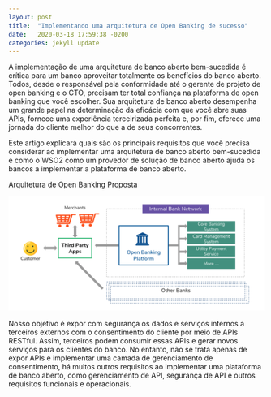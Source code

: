 ```yaml
---
layout: post
title:  "Implementando uma arquitetura de Open Banking de sucesso"
date:   2020-03-18 17:59:38 -0200
categories: jekyll update
---
```


A implementação de uma arquitetura de banco aberto bem-sucedida é crítica para um banco aproveitar totalmente os benefícios do banco aberto. Todos, desde o responsável pela conformidade até o gerente de projeto de open banking e o CTO, precisam ter total confiança na plataforma de open banking que você escolher. Sua arquitetura de banco aberto desempenha um grande papel na determinação da eficácia com que você abre suas APIs, fornece uma experiência terceirizada perfeita e, por fim, oferece uma jornada do cliente melhor do que a de seus concorrentes.

Este artigo explicará quais são os principais requisitos que você precisa considerar ao implementar uma arquitetura de banco aberto bem-sucedida e como o WSO2 como um provedor de solução de banco aberto ajuda os bancos a implementar a plataforma de banco aberto.

Arquitetura de Open Banking Proposta

![](data/wso2-open-banking-architecture-6.png)

Nosso objetivo é expor com segurança os dados e serviços internos a terceiros externos com o consentimento do cliente por meio de APIs RESTful. Assim, terceiros podem consumir essas APIs e gerar novos serviços para os clientes do banco. No entanto, não se trata apenas de expor APIs e implementar uma camada de gerenciamento de consentimento, há muitos outros requisitos ao implementar uma plataforma de banco aberto, como gerenciamento de API, segurança de API e outros requisitos funcionais e operacionais.



